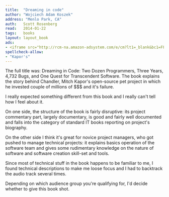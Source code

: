 ```yaml
---
title:	"Dreaming in code"
author: "Wojciech Adam Koszek"
address: "Menlo Park, CA"
auth:	Scott Rosenberg
read:	2014-01-22
tags:	books
layout: layout_book
ads:
- <iframe src="http://rcm-na.amazon-adsystem.com/e/cm?lt1=_blank&bc1=FFFFFF&IS2=1&npa=1&bg1=FFFFFF&fc1=000000&lc1=FF0000&t=wkoszek-20&o=1&p=8&l=as4&m=amazon&f=ifr&ref=ss_til&asins=1400082471" style="width:120px;height:240px;" scrolling="no" marginwidth="0" marginheight="0" frameborder="0"></iframe>
spellcheck-allow:
- "Kapor's"
---
```

The full title was: Dreaming in Code: Two Dozen Programmers, Three Years,
4,732 Bugs, and One Quest for Transcendent Software.
The book explains the story behind Chandler, Mitch Kapor's open-source pet
project in which he invested couple of millions of $$$ and it's failure.

I really expected something different from this book and I really can't tell
how I feel about it.

On one side, the structure of the book is fairly disruptive: its project
commentary part, largely documentary, is good and fairly well documented and
falls into the category of standard IT books reporting on project's
biography.

On the other side I think it's great for novice project managers, who got
pushed to manage technical projects: it explains basics operation of the
software team and gives some rudimentary knowledge on the nature of software
and software creation skill-set and tools.

Since most of technical stuff in the book happens to be familiar to me, I
found technical descriptions to make me loose focus and I had to backtrack
the audio track several times.

Depending on which audience group you're qualifying for, I'd decide whether
to give this book shot.

